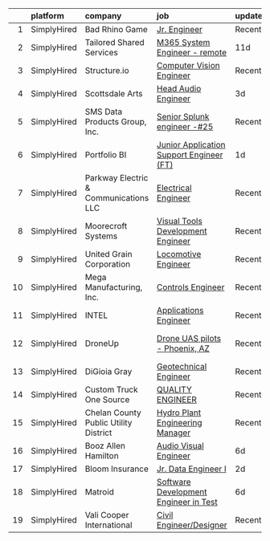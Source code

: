 

|    | platform    | company                               | job                                                                                                                                                  | update_time   | location                 |
|---:|:------------|:--------------------------------------|:-----------------------------------------------------------------------------------------------------------------------------------------------------|:--------------|:-------------------------|
|  1 | SimplyHired | Bad Rhino Game                        | [Jr. Engineer](https://www.simplyhired.com/job/ZqbhgwE955sTYP7hgYWABOr3SZ1uEM2M8UFAlbR06gWoQu34FnqJZA?q=visual+engineer)                             | Recently      | Remote                   |
|  2 | SimplyHired | Tailored Shared Services              | [M365 System Engineer - remote](https://www.simplyhired.com/job/ZmNjo0LeLuInXVUjzG0oLeCmUbjjD9hbCtVDtFgkTz1MvxH_ZGyVCA?q=visual+engineer)            | 11d           | Remote                   |
|  3 | SimplyHired | Structure.io                          | [Computer Vision Engineer](https://www.simplyhired.com/job/Wl9TxZve1zP4itF2dO6CZtsY0ZN5MDCBJ_jKLrr_zb2Qr3P5LP2CDg?q=visual+engineer)                 | Recently      | Boulder, CO              |
|  4 | SimplyHired | Scottsdale Arts                       | [Head Audio Engineer](https://www.simplyhired.com/job/rYCxjuS35stZABz8OjWYP2RQOgQHlThkzQ1lVaHLHFjIYUHQM_p8Kw?q=visual+engineer)                      | 3d            | Scottsdale, AZ           |
|  5 | SimplyHired | SMS Data Products Group, Inc.         | [Senior Splunk engineer -#25](https://www.simplyhired.com/job/sx7NMuqms34xZNXpNhR7o_T_Zogn5d3TSFg5mvixF5C9hYK6Q9VJZA?q=visual+engineer)              | Recently      | Montgomery, AL           |
|  6 | SimplyHired | Portfolio BI                          | [Junior Application Support Engineer (FT)](https://www.simplyhired.com/job/eEVW5-65UieOPKernaXvJeeKW3_19ajK5QePzf1Hzpz8SPUWu6ScKw?q=visual+engineer) | 1d            | Remote                   |
|  7 | SimplyHired | Parkway Electric & Communications LLC | [Electrical Engineer](https://www.simplyhired.com/job/USKrkUPffAtlJQ8ie9ZRYx_3HZhBSMvg5QsoWenX0kv1iKFJrGvTnA?q=visual+engineer)                      | Recently      | Holland, MI              |
|  8 | SimplyHired | Moorecroft Systems                    | [Visual Tools Development Engineer](https://www.simplyhired.com/job/r7dF0i8GkmIbk8YargSJhR7PWufY4SYzMAtpN78Nc5uIQ1aSM_OJDQ?q=visual+engineer)        | Recently      | Remote                   |
|  9 | SimplyHired | United Grain Corporation              | [Locomotive Engineer](https://www.simplyhired.com/job/3Iz4H_QMu9PkYKcGgHzWGPCXLP6UW8TpeMpN_axQfMIvpjSdx8lcow?q=visual+engineer)                      | Recently      | Moccasin, MT             |
| 10 | SimplyHired | Mega Manufacturing, Inc.              | [Controls Engineer](https://www.simplyhired.com/job/A-PuLvSL_MSX4LQRH98oIWQQrXj2TQ7eGS_jFvpYgV-Fy8o4GRfiNw?q=visual+engineer)                        | Recently      | Rockford, IL             |
| 11 | SimplyHired | INTEL                                 | [Applications Engineer](https://www.simplyhired.com/job/nF6p5iIOkl06CpZ3nxKDtSRvR0d1wLG1To5JDW6JTDhybkFxI7beKg?q=visual+engineer)                    | Recently      | Remote +4 locations      |
| 12 | SimplyHired | DroneUp                               | [Drone UAS pilots - Phoenix, AZ](https://www.simplyhired.com/job/R0RKA3u7L5FFlH4TqfFG3D6W1ucD35yVfQryVd3zZdknqV1IQ5uvyQ?q=visual+engineer)           | Recently      | Phoenix, AZ +5 locations |
| 13 | SimplyHired | DiGioia Gray                          | [Geotechnical Engineer](https://www.simplyhired.com/job/0ULkxwt6RlJIgUkOm0erK33Df9ZYCMYjgFPK0V5jBjivjum255AonQ?q=visual+engineer)                    | Recently      | Gilbert, AZ              |
| 14 | SimplyHired | Custom Truck One Source               | [QUALITY ENGINEER](https://www.simplyhired.com/job/63y6kqzwVA1S4Y_C5QXMfSWy08TYkr5-vfJTsi8EwM0GexnI5cW-Kw?q=visual+engineer)                         | Recently      | Kansas City, MO          |
| 15 | SimplyHired | Chelan County Public Utility District | [Hydro Plant Engineering Manager](https://www.simplyhired.com/job/AM7-36df4bXcSStXsQHwEWM4Iyliq3itua61rmE5EYhAEcIm7ogQZQ?q=visual+engineer)          | Recently      | Wenatchee, WA            |
| 16 | SimplyHired | Booz Allen Hamilton                   | [Audio Visual Engineer](https://www.simplyhired.com/job/bZpMMylCm3Pkn_zySDMY7EA0ceVNTjdI3W3Ia0GnreRbzrhTuhrPQQ?q=visual+engineer)                    | 6d            | Washington, DC           |
| 17 | SimplyHired | Bloom Insurance                       | [Jr. Data Engineer I](https://www.simplyhired.com/job/jaCSyImp0HgnC8zMR7ZMiK5CBh-wNeSrAQsUsKN5L1TwEBXmj9v5kQ?q=visual+engineer)                      | 2d            | Remote                   |
| 18 | SimplyHired | Matroid                               | [Software Development Engineer in Test](https://www.simplyhired.com/job/shz-IxAPVCwuYJzjZwgsOjAwfIrkkHXIJBvh3XHTZiVnlM3DVO6jww?q=visual+engineer)    | 6d            | Palo Alto, CA            |
| 19 | SimplyHired | Vali Cooper International             | [Civil Engineer/Designer](https://www.simplyhired.com/job/kiLveJ_78OG_yOmTXP6X7ZT1NADX3xC7jLb0oSeqdZxwU-AxChArMw?q=visual+engineer)                  | Recently      | New Orleans, LA          |